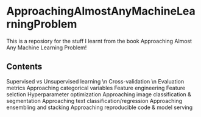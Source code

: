 # ApproachingAlmostAnyMachineLearningProblem
This is a reposiory for the stuff I learnt from the book Approaching Almost Any Machine Learning Problem!

## Contents
Supervised vs Unsupervised learning \n
Cross-validation \n
Evaluation metrics
Approaching categorical variables
Feature engineering
Feature selction
Hyperparameter optimization
Approaching image classification & segmentation
Approaching text classification/regression
Approaching ensembling and stacking
Approaching reproducible code & model serving
